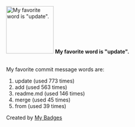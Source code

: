 <img src="https://github.com/my-badges/my-badges/blob/master/src/all-badges/favorite-word/favorite-word.png?raw=true" alt="My favorite word is &quot;update&quot;." title="My favorite word is &quot;update&quot;." width="128">
<strong>My favorite word is &quot;update&quot;.</strong>
<br><br>

My favorite commit message words are:

1. update (used 773 times)
2. add (used 563 times)
3. readme.md (used 146 times)
4. merge (used 45 times)
5. from (used 39 times)


Created by <a href="https://github.com/my-badges/my-badges">My Badges</a>